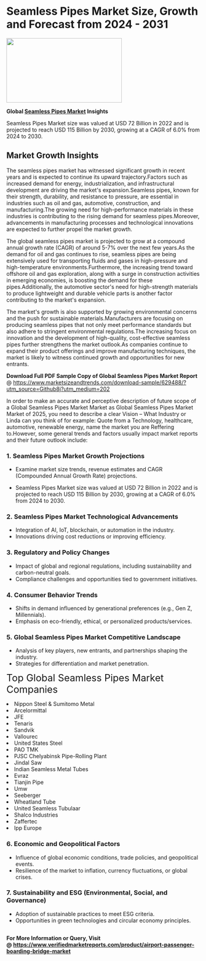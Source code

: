 <H1>Seamless Pipes Market Size, Growth and Forecast from 2024 - 2031</H1><img class="aligncenter size-medium wp-image-584254" src="https://thirdeyenews.in/wp-content/uploads/2024/09/Global-Market-Research-300x168.jpeg" alt="" width="300" height="168" /><p><strong>Global&nbsp;<a href="https://www.marketsizeandtrends.com/download-sample/629488/?utm_source=Github8j?utm_medium=202">Seamless Pipes Market</a> Insights</strong></p><p>Seamless Pipes Market size was valued at USD 72 Billion in 2022 and is projected to reach USD 115 Billion by 2030, growing at a CAGR of 6.0% from 2024 to 2030.</p><p><h2>Market Growth Insights</h2> <p>The seamless pipes market has witnessed significant growth in recent years and is expected to continue its upward trajectory.Factors such as increased demand for energy, industrialization, and infrastructural development are driving the market's expansion.Seamless pipes, known for their strength, durability, and resistance to pressure, are essential in industries such as oil and gas, automotive, construction, and manufacturing.The growing need for high-performance materials in these industries is contributing to the rising demand for seamless pipes.Moreover, advancements in manufacturing processes and technological innovations are expected to further propel the market growth.</p> <p>The global seamless pipes market is projected to grow at a compound annual growth rate (CAGR) of around 5-7% over the next few years.As the demand for oil and gas continues to rise, seamless pipes are being extensively used for transporting fluids and gases in high-pressure and high-temperature environments.Furthermore, the increasing trend toward offshore oil and gas exploration, along with a surge in construction activities in emerging economies, is boosting the demand for these pipes.Additionally, the automotive sector's need for high-strength materials to produce lightweight and durable vehicle parts is another factor contributing to the market's expansion.</p> <p>The market's growth is also supported by growing environmental concerns and the push for sustainable materials.Manufacturers are focusing on producing seamless pipes that not only meet performance standards but also adhere to stringent environmental regulations.The increasing focus on innovation and the development of high-quality, cost-effective seamless pipes further strengthens the market outlook.As companies continue to expand their product offerings and improve manufacturing techniques, the market is likely to witness continued growth and opportunities for new entrants.</p> <p><span class=""><strong>Download Full PDF Sample Copy of Global Seamless Pipes Market Report</strong> @ <a href="https://www.marketsizeandtrends.com/download-sample/629488/?utm_source=Github8j?utm_medium=202" target="_blank">https://www.marketsizeandtrends.com/download-sample/629488/?utm_source=Github8j?utm_medium=202</a></span></p><p>In order to make an accurate and perceptive description of future scope of a Global&nbsp;Seamless Pipes Market Market as Global&nbsp;Seamless Pipes Market Market of 2025, you need to describe a clear Vision &ndash; What Industry or Linda can you think of for example: Quote from a Technology, healthcare, automotive, renewable energy, name the market you are Reffering to.However, some general trends and factors usually impact market reports and their future outlook include:</p><h3>1.&nbsp;<strong>Seamless Pipes Market Growth Projections</strong></h3><ul><li>Examine market size trends, revenue estimates and CAGR (Compounded Annual Growth Rate) projections.</li><li><p>Seamless Pipes Market size was valued at USD 72 Billion in 2022 and is projected to reach USD 115 Billion by 2030, growing at a CAGR of 6.0% from 2024 to 2030.</p></li></ul><h3>2.&nbsp;<strong>Seamless Pipes Market Technological Advancements</strong></h3><ul><li>Integration of AI, IoT, blockchain, or automation in the industry.</li><li>Innovations driving cost reductions or improving efficiency.</li></ul><h3>3.&nbsp;<strong>Regulatory and Policy Changes</strong></h3><ul><li>Impact of global and regional regulations, including sustainability and carbon-neutral goals.</li><li>Compliance challenges and opportunities tied to government initiatives.</li></ul><h3>4.&nbsp;<strong>Consumer Behavior Trends</strong></h3><ul><li>Shifts in demand influenced by generational preferences (e.g., Gen Z, Millennials).</li><li>Emphasis on eco-friendly, ethical, or personalized products/services.</li></ul><h3>5.&nbsp;<strong>Global Seamless Pipes Market Competitive Landscape</strong></h3><ul><li>Analysis of key players, new entrants, and partnerships shaping the industry.</li><li>Strategies for differentiation and market penetration.</li></ul><p data-pm-slice="1 1 []"><span style="color: inherit; font-family: inherit; font-size: 25px;">Top Global Seamless Pipes Market Companies</span></p><div class="" data-test-id=""><p><li>Nippon Steel & Sumitomo Metal</li><li> Arcelormittal</li><li> JFE</li><li> Tenaris</li><li> Sandvik</li><li> Vallourec</li><li> United States Steel</li><li> PAO TMK</li><li> PJSC Chelyabinsk Pipe-Rolling Plant</li><li> Jindal Saw</li><li> Indian Seamless Metal Tubes</li><li> Evraz</li><li> Tianjin Pipe</li><li> Umw</li><li> Seeberger</li><li> Wheatland Tube</li><li> United Seamless Tubulaar</li><li> Shalco Industries</li><li> Zaffertec</li><li> Ipp Europe</li></p></div><h3>6.&nbsp;<strong>Economic and Geopolitical Factors</strong></h3><ul><li>Influence of global economic conditions, trade policies, and geopolitical events.</li><li>Resilience of the market to inflation, currency fluctuations, or global crises.</li></ul><h3>7.&nbsp;<strong>Sustainability and ESG (Environmental, Social, and Governance)</strong></h3><ul><li>Adoption of sustainable practices to meet ESG criteria.</li><li>Opportunities in green technologies and circular economy principles.</li></ul><h2><strong style="font-size: 14px;">For More Information or Query, Visit @&nbsp;</strong><a style="background-color: #ffffff; font-size: 14px;" href="https://www.marketsizeandtrends.com/report/seamless-pipes-market/" target="_blank">https://www.verifiedmarketreports.com/product/airport-passenger-boarding-bridge-market</a></h2>